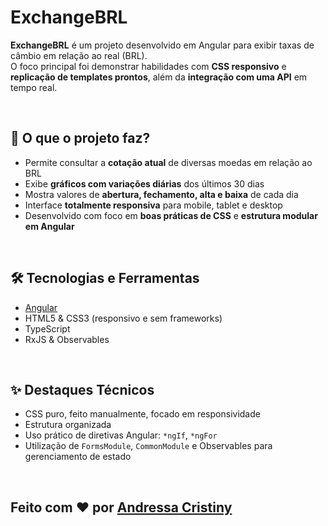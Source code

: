 # ExchangeBRL

**ExchangeBRL** é um projeto desenvolvido em Angular para exibir taxas de câmbio em relação ao real (BRL).  
O foco principal foi demonstrar habilidades com **CSS responsivo** e **replicação de templates prontos**, além da **integração com uma API** em tempo real.

&nbsp;

## 🧠 O que o projeto faz?

- Permite consultar a **cotação atual** de diversas moedas em relação ao BRL
- Exibe **gráficos com variações diárias** dos últimos 30 dias
- Mostra valores de **abertura, fechamento, alta e baixa** de cada dia
- Interface **totalmente responsiva** para mobile, tablet e desktop
- Desenvolvido com foco em **boas práticas de CSS** e **estrutura modular em Angular**

&nbsp;

## 🛠️ Tecnologias e Ferramentas

- [Angular](https://angular.io/)
- HTML5 & CSS3 (responsivo e sem frameworks)
- TypeScript
- RxJS & Observables

&nbsp;

## ✨ Destaques Técnicos

- CSS puro, feito manualmente, focado em responsividade
- Estrutura organizada
- Uso prático de diretivas Angular: `*ngIf`, `*ngFor`
- Utilização de `FormsModule`, `CommonModule` e Observables para gerenciamento de estado

&nbsp;

## Feito com ❤️ por [Andressa Cristiny](https://www.linkedin.com/in/andressacristiny)
